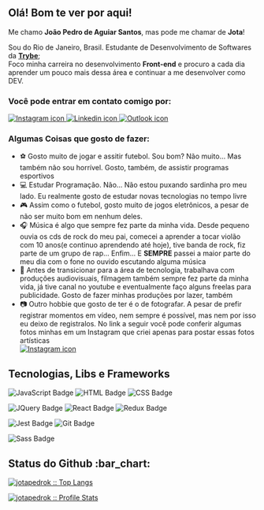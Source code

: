 <h2>Olá! Bom te ver por aqui!</h2>
<p>Me chamo <strong>João Pedro de Aguiar Santos</strong>, mas pode me chamar de <strong>Jota</strong>!</p>
<p>Sou do Rio de Janeiro, Brasil. Estudante de Desenvolvimento de Softwares da <a href="https://www.betrybe.com/"><strong>Trybe</strong></a>;<br />
Foco minha carreira no desenvolvimento <strong>Front-end</strong> e procuro a cada dia aprender um pouco mais dessa área e continuar a me desenvolver como DEV.</p>

<h3>Você pode entrar em contato comigo por:</h3>

<a href="https://www.instagram.com/joaopedroaguiar_/" target="_blank">
  <img src="https://img.shields.io/badge/Instagram-E4405F?style=for-the-badge&logo=instagram&logoColor=white" alt="Instagram icon" />
</a>
<a href="https://www.linkedin.com/in/joaopedroasant/" target="_blank">
  <img src="https://img.shields.io/badge/Linkedin-0A66C2?style=for-the-badge&logo=linkedin&logoColor=white" alt="Linkedin icon" />
</a>
<a href="malito:ĵoaopedroasant@outlook.com" target="_blank">
  <img src="https://img.shields.io/badge/Outlook-0078D4?style=for-the-badge&logo=Microsoft%20Outlook&logoColor=white" alt="Outlook icon" />
</a>

<h3>Algumas Coisas que gosto de fazer: </h3>

<ul>
  <li>⚽ Gosto muito de jogar e assitir futebol. Sou bom? Não muito... Mas também não sou horrível. Gosto, também, de assistir programas esportivos </li>
  <li>💻 Estudar Programação. Não... Não estou puxando sardinha pro meu lado. Eu realmente gosto de estudar novas tecnologias no tempo livre</li>
  <li>🎮 Assim como o futebol, gosto muito de jogos eletrônicos, a pesar de não ser muito bom em nenhum deles.</li>
  <li>🎧 Música é algo que sempre fez parte da minha vida. Desde pequeno ouvia os cds de rock do meu pai, comecei a aprender a tocar violão com 10 anos(e continuo aprendendo até hoje), tive banda de rock, fiz parte de um grupo de rap... Enfim... E <strong>SEMPRE</strong> passei a maior parte do meu dia com o fone no ouvido escutando alguma música</li>
  <li>🎥 Antes de transicionar para a área de tecnologia, trabalhava com produções audiovisuais, filmagem também sempre fez parte da minha vida, já tive canal no youtube e eventualmente faço alguns freelas para publicidade. Gosto de fazer minhas produções por lazer, também</li>
  <li>📷 Outro hobbie que gosto de ter é o de fotografar. A pesar de prefir registrar momentos em vídeo, nem sempre é possível, mas nem por isso eu deixo de registralos. No link a seguir você pode conferir algumas fotos minhas em um Instagram que criei apenas para postar essas fotos artísticas
<br />
<a href="https://www.instagram.com/jota.click/" target="_blank">
  <img src="https://img.shields.io/badge/Jota.Click-E4405F?style=for-the-badge&logo=instagram&logoColor=white" alt="Instagram icon" />
</a>
</li>
</ul>

<h2>Tecnologias, Libs e Frameworks</h2>

![JavaScript Badge](https://img.shields.io/badge/JavaScript-323330?style=for-the-badge&logo=javascript&logoColor=F7DF1E)
![HTML Badge](https://img.shields.io/badge/HTML5-E34F26?style=for-the-badge&logo=html5&logoColor=white)
![CSS Badge](https://img.shields.io/badge/CSS3-1572B6?style=for-the-badge&logo=css3&logoColor=white)

![JQuery Badge](https://img.shields.io/badge/JQuery-0769AD?style=for-the-badge&logo=jquery&logoColor=white)
![React Badge](https://img.shields.io/badge/React-20232A?style=for-the-badge&logo=react&logoColor=61DAFB)
![Redux Badge](https://img.shields.io/badge/Redux-593D88?style=for-the-badge&logo=redux&logoColor=white)

![Jest Badge](https://img.shields.io/badge/Jest-C21325?style=for-the-badge&logo=jest&logoColor=white)
![Git Badge](https://img.shields.io/badge/Git-F05032?style=for-the-badge&logo=git&logoColor=white)

![Sass Badge](https://img.shields.io/badge/Sass-CC6699?style=for-the-badge&logo=sass&logoColor=white)

<h2>Status do Github :bar_chart:</h2>

<p>
  <a href="https://github-readme-stats.vercel.app/" target"_blank">
    <img src="https://github-readme-stats.vercel.app/api/top-langs/?username=jotapedrok&langs_count=10&theme=dark&layout=compact&hide_border=true&bg_color=1e222b" alt="jotapedrok :: Top Langs" />
  </a>
</p>

<p>
  <a href="https://github-readme-stats.vercel.app/" target"_blank">
    <img src="https://github-readme-stats.vercel.app/api?username=jotapedrok&show_icons=true&theme=dark&hide_border=true&bg_color=1e222b" alt="jotapedrok :: Profile Stats" />
  </a>
</p>
